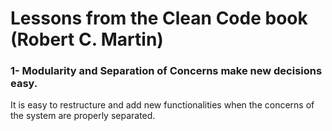 # Lessons from the Clean Code book (Robert C. Martin)

### 1- Modularity and Separation of Concerns make new decisions easy.
It is easy to restructure and add new functionalities when the concerns of the system are properly separated.